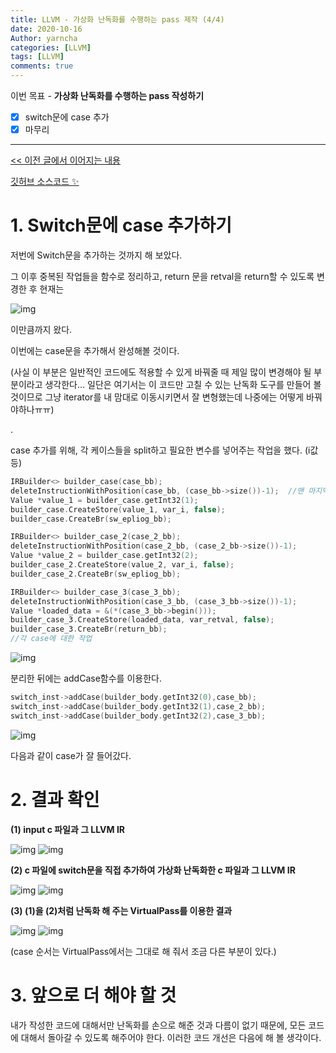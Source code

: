 ```yaml
---
title: LLVM - 가상화 난독화를 수행하는 pass 제작 (4/4)
date: 2020-10-16
Author: yarncha
categories: [LLVM]
tags: [LLVM]
comments: true
---
```


이번 목표 - **가상화 난독화를 수행하는 pass 작성하기**

-   [x] switch문에 case 추가
-   [x] 마무리

* * *

[&lt;&lt; 이전 글에서 이어지는 내용](https://yarncha.github.io/posts/19/)

[깃허브 소스코드 ✨](https://github.com/yarncha/llvm/blob/main/VirtualEditor/VirtualEditor.cpp)

# 1. Switch문에 case 추가하기

저번에 Switch문을 추가하는 것까지 해 보았다.

그 이후 중복된 작업들을 함수로 정리하고, return 문을 retval을 return할 수 있도록 변경한 후 현재는

![img](\images\20_01.png)

이만큼까지 왔다.

이번에는 case문을 추가해서 완성해볼 것이다.

(사실 이 부분은 일반적인 코드에도 적용할 수 있게 바꿔줄 때 제일 많이 변경해야 될 부분이라고 생각한다... 일단은 여기서는 이 코드만 고칠 수 있는 난독화 도구를 만들어 볼 것이므로 그냥 iterator를 내 맘대로 이동시키면서 잘 변형했는데 나중에는 어떻게 바꿔야하나ㅠㅠ)

.

case 추가를 위해, 각 케이스들을 split하고 필요한 변수를 넣어주는 작업을 했다. (i값 등)

```cpp
IRBuilder<> builder_case(case_bb);
deleteInstructionWithPosition(case_bb, (case_bb->size())-1);  //맨 마지막 instruction(기존 branch)를 지워주기 위한 사용자 함수
Value *value_1 = builder_case.getInt32(1);
builder_case.CreateStore(value_1, var_i, false);
builder_case.CreateBr(sw_epliog_bb);

IRBuilder<> builder_case_2(case_2_bb);
deleteInstructionWithPosition(case_2_bb, (case_2_bb->size())-1);
Value *value_2 = builder_case.getInt32(2);
builder_case_2.CreateStore(value_2, var_i, false);
builder_case_2.CreateBr(sw_epliog_bb);

IRBuilder<> builder_case_3(case_3_bb);
deleteInstructionWithPosition(case_3_bb, (case_3_bb->size())-1);
Value *loaded_data = &(*(case_3_bb->begin()));
builder_case_3.CreateStore(loaded_data, var_retval, false);
builder_case_3.CreateBr(return_bb);
//각 case에 대한 작업
```

![img](\images\20_02.png)

분리한 뒤에는 addCase함수를 이용한다.

```cpp
switch_inst->addCase(builder_body.getInt32(0),case_bb);
switch_inst->addCase(builder_body.getInt32(1),case_2_bb);
switch_inst->addCase(builder_body.getInt32(2),case_3_bb);
```

![img](\images\20_03.png)

다음과 같이 case가 잘 들어갔다.

# 2. 결과 확인

**(1) input c 파일과 그 LLVM IR**

![img](\images\20_04.png)
![img](\images\20_05.png)

**(2) c 파일에 switch문을 직접 추가하여 가상화 난독화한 c 파일과 그 LLVM IR**

![img](\images\20_06.png)
![img](\images\20_07.png)

**(3) (1)을 (2)처럼 난독화 해 주는 VirtualPass를 이용한 결과**

![img](\images\20_08.png)
![img](\images\20_09.png)

(case 순서는 VirtualPass에서는 그대로 해 줘서 조금 다른 부분이 있다.)


# 3. 앞으로 더 해야 할 것

내가 작성한 코드에 대해서만 난독화를 손으로 해준 것과 다름이 없기 때문에, 모든 코드에 대해서 돌아갈 수 있도록 해주어야 한다. 이러한 코드 개선은 다음에 해 볼 생각이다.

<!-- References -->
